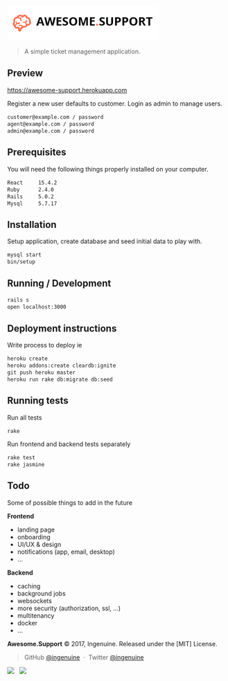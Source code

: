 ![Awesome Support](./public/at-logo.png)

> A simple ticket management application.

## Preview
https://awesome-support.herokuapp.com

Register a new user defaults to customer. Login as admin to manage users.

    customer@example.com / password
    agent@example.com / password
    admin@example.com / password

## Prerequisites
You will need the following things properly installed on your computer.

    React     15.4.2
    Ruby      2.4.0
    Rails     5.0.2
    Mysql     5.7.17

## Installation
Setup application, create database and seed initial data to play with.

    mysql start
    bin/setup

## Running / Development

    rails s
    open localhost:3000

## Deployment instructions
Write process to deploy ie

    heroku create
    heroku addons:create cleardb:ignite
    git push heroku master
    heroku run rake db:migrate db:seed

## Running tests
Run all tests

    rake

Run frontend and backend tests separately

    rake test
    rake jasmine

## Todo
Some of possible things to add in the future

__Frontend__
+ landing page
+ onboarding
+ UI/UX & design
+ notifications (app, email, desktop)
+ ...

__Backend__
+ caching
+ background jobs
+ websockets
+ more security (authorization, ssl, ...)
+ multitenancy
+ docker
+ ...


**Awesome.Support** © 2017, Ingenuine. Released under the [MIT] License.<br>



> GitHub [@ingenuine](https://github.com/ingenuine) &nbsp;&middot;&nbsp;
> Twitter [@ingenuine](https://twitter.com/ingenuine)

[![](https://img.shields.io/github/followers/ingenuine.svg?style=social&label=@ingenuine)](https://github.com/ingenuine) &nbsp;
[![](https://img.shields.io/twitter/follow/ingenuine.svg?style=social&label=@ingenuine)](https://twitter.com/ingenuine)
